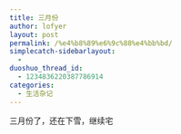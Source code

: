 ```yaml
---
title: 三月份
author: lofyer
layout: post
permalink: /%e4%b8%89%e6%9c%88%e4%bb%bd/
simplecatch-sidebarlayout:
  - 
duoshuo_thread_id:
  - 1234836220387786914
categories:
  - 生活杂记
---
```

三月份了，还在下雪，继续宅